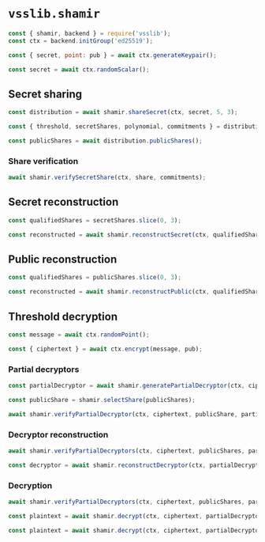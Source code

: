 # `vsslib.shamir`

```js
const { shamir, backend } = require('vsslib');
const ctx = backend.initGroup('ed25519');

const { secret, point: pub } = await ctx.generateKeypair();
```

```js
const secret = await ctx.randomScalar();
```

## Secret sharing

```js
const distribution = await shamir.shareSecret(ctx, secret, 5, 3);
```

```js
const { threshold, secretShares, polynomial, commitments } = distribution;
```

```js
const publicShares = await distribution.publicShares();
```

### Share verification

```js
await shamir.verifySecretShare(ctx, share, commitments);
```

## Secret reconstruction

```js
const qualifiedShares = secretShares.slice(0, 3);

const reconstructed = await shamir.reconstructSecret(ctx, qualifiedShares);
```

## Public reconstruction

```js
const qualifiedShares = publicShares.slice(0, 3);

const reconstructed = await shamir.reconstructPublic(ctx, qualifiedShares);
```


## Threshold decryption

```js
const message = await ctx.randomPoint();

const { ciphertext } = await ctx.encrypt(message, pub);
```

### Partial decryptors

```js
const partialDecryptor = await shamir.generatePartialDecryptor(ctx, ciphertext, share);
```

```js
const publicShare = shamir.selectShare(publicShares);

await shamir.verifyPartialDecryptor(ctx, ciphertext, publicShare, partialDecryptor);
```


### Decryptor reconstruction

```js
await shamir.verifyPartialDecryptors(ctx, ciphertext, publicShares, partialDecryptors);
```

```js
const decryptor = await shamir.reconstructDecryptor(ctx, partialDecryptors);
```

### Decryption

```js
await shamir.verifyPartialDecryptors(ctx, ciphertext, publicShares, partialDecryptors);
```

```js
const plaintext = await shamir.decrypt(ctx, ciphertext, partialDecryptors);
```

```js
const plaintext = await shamir.decrypt(ctx, ciphertext, partialDecryptors, { threshold, publicShares });
```
